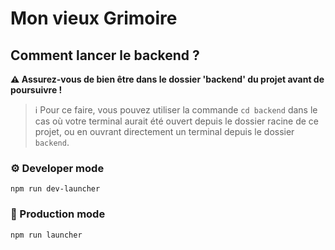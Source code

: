 # Mon vieux Grimoire


## Comment lancer le backend ? 

**⚠️ Assurez-vous de bien être dans le dossier 'backend' du projet avant de poursuivre !**  

> ℹ️ Pour ce faire, vous pouvez utiliser la commande `cd backend` dans le cas où votre terminal aurait été ouvert depuis le dossier racine de ce projet, ou en ouvrant directement un terminal depuis le dossier `backend`.

### ⚙️ Developer mode

`npm run dev-launcher`

### 🚀 Production mode

`npm run launcher`
